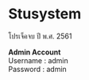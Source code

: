 # Stusystem
โปรเจ็คจบ ปี พ.ศ. 2561


<b>Admin Account</b>
<br>
Username : admin
<br>
Password : admin
